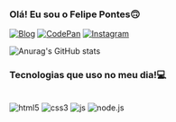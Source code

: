 

### Olá! Eu sou o Felipe Pontes🙃

[![Blog](https://img.shields.io/badge/Spotify-1ED760?&style=for-the-badge&logo=spotify&logoColor=white)](https://open.spotify.com/user/1h4lqij5t6fzvmhxw5qlpo2yc)
[![CodePan](https://img.shields.io/badge/Codepen-000000?style=for-the-badge&logo=codepen&logoColor=white)](https://open.spotify.com/user/1h4lqij5t6fzvmhxw5qlpo2yc)
[![Instagram](https://img.shields.io/badge/Instagram-E4405F?style=for-the-badge&logo=instagram&logoColor=white)](https://www.instagram.com/feliped6v/)

![Anurag's GitHub stats](https://github-readme-stats.vercel.app/api?username=Ponthezs&show_icons=true&theme=radical)

### Tecnologias que uso no meu dia!💻

<div style= "display: inline_block"><br>
    <img aling="center" alt="html5" src="https://img.shields.io/badge/HTML5-E34F26?style=for-the-badge&logo=html5&logoColor=white">
    <img aling="center" alt="css3" src="https://img.shields.io/badge/CSS3-1572B6?style=for-the-badge&logo=css3&logoColor=white">
    <img aling="center" alt="js" src="https://img.shields.io/badge/JavaScript-F7DF1E?style=for-the-badge&logo=javascript&logoColor=black">
    <img aling="center" alt="node.js" src="https://img.shields.io/badge/Node.js-43853D?style=for-the-badge&logo=node.js&logoColor=white">
</div>
